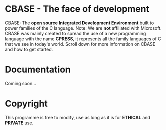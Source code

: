 # CBASE - The face of development
CBASE: The **open source Integrated Development Environment** built to power families of the C language. Note: We are **not** affiliated with Microsoft. CBASE was mainly created to spread the use of a new programming language with the name **CPRESS**, it represents all the family languages of C that we see in today's world. Scroll down for more information on CBASE and how to get started.

# Documentation

Coming soon...

# Copyright

This programme is free to modify, use as long as it is for **ETHICAL** and **PRIVATE** use.
